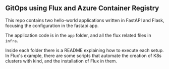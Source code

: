 ## GitOps using Flux and Azure Container Registry

This repo contains two hello-world applications written in FastAPI and Flask, focusing the configuration in the fastapi app.

The application code is in the `app` folder, and all the flux related files in `infra`.

Inside each folder there is a README explaining how to execute each setup. In Flux's example, there are some scripts that automate the creation of K8s clusters with kind, and the installation of Flux in them.